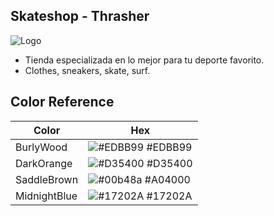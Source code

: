 
## Skateshop - Thrasher

![Logo](https://www.shutterstock.com/image-vector/skate-shop-sign-creative-typography-260nw-2166083947.jpg)

- Tienda especializada en lo mejor para tu deporte favorito.
- Clothes, sneakers, skate, surf.

## Color Reference

| Color             | Hex                                                                |
| ----------------- | ------------------------------------------------------------------ |
| BurlyWood | ![#EDBB99](https://via.placeholder.com/10/EDBB99?text=+) #EDBB99 |
| DarkOrange | ![#D35400](https://via.placeholder.com/10/D35400?text=+) #D35400 |
| SaddleBrown| ![#00b48a](https://via.placeholder.com/10/A04000?text=+) #A04000 |
| MidnightBlue | ![#17202A](https://via.placeholder.com/10/17202A?text=+) #17202A |

